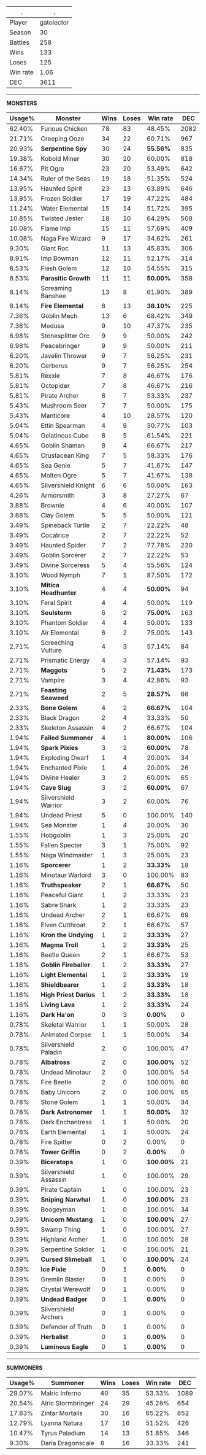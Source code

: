 .|.
|-|-
Player|gatolector
Season|30
Battles|258
Wins|133
Loses|125
Win rate|1.06
DEC|3611

---
**MONSTERS**

Usage%|Monster|Wins|Loses|Win rate|DEC|
-|-|-|-|-|-|
62.40%|Furious Chicken|78|83|48.45%|2082|
21.71%|Creeping Ooze|34|22|60.71%|967|
20.93%|**Serpentine Spy**|30|24|**55.56%**|835|
19.38%|Kobold Miner|30|20|60.00%|818|
16.67%|Pit Ogre|23|20|53.49%|642|
14.34%|Ruler of the Seas|19|18|51.35%|524|
13.95%|Haunted Spirit|23|13|63.89%|646|
13.95%|Frozen Soldier|17|19|47.22%|484|
11.24%|Water Elemental|15|14|51.72%|395|
10.85%|Twisted Jester|18|10|64.29%|508|
10.08%|Flame Imp|15|11|57.69%|409|
10.08%|Naga Fire Wizard|9|17|34.62%|261|
9.30%|Giant Roc|11|13|45.83%|306|
8.91%|Imp Bowman|12|11|52.17%|314|
8.53%|Flesh Golem|12|10|54.55%|315|
8.53%|**Parasitic Growth**|11|11|**50.00%**|358|
8.14%|Screaming Banshee|13|8|61.90%|389|
8.14%|**Fire Elemental**|8|13|**38.10%**|225|
7.36%|Goblin Mech|13|6|68.42%|349|
7.36%|Medusa|9|10|47.37%|235|
6.98%|Stonesplitter Orc|9|9|50.00%|242|
6.98%|Peacebringer|9|9|50.00%|211|
6.20%|Javelin Thrower|9|7|56.25%|231|
6.20%|Cerberus|9|7|56.25%|254|
5.81%|Rexxie|7|8|46.67%|176|
5.81%|Octopider|7|8|46.67%|216|
5.81%|Pirate Archer|8|7|53.33%|237|
5.43%|Mushroom Seer|7|7|50.00%|175|
5.43%|Manticore|4|10|28.57%|120|
5.04%|Ettin Spearman|4|9|30.77%|103|
5.04%|Gelatinous Cube|8|5|61.54%|221|
4.65%|Goblin Shaman|8|4|66.67%|217|
4.65%|Crustacean King|7|5|58.33%|176|
4.65%|Sea Genie|5|7|41.67%|147|
4.65%|Molten Ogre|5|7|41.67%|138|
4.65%|Silvershield Knight|6|6|50.00%|163|
4.26%|Armorsmith|3|8|27.27%|67|
3.88%|Brownie|4|6|40.00%|107|
3.88%|Clay Golem|5|5|50.00%|121|
3.49%|Spineback Turtle|2|7|22.22%|48|
3.49%|Cocatrice|2|7|22.22%|52|
3.49%|Haunted Spider|7|2|77.78%|220|
3.49%|Goblin Sorcerer|2|7|22.22%|53|
3.49%|Divine Sorceress|5|4|55.56%|124|
3.10%|Wood Nymph|7|1|87.50%|172|
3.10%|**Mitica Headhunter**|4|4|**50.00%**|94|
3.10%|Feral Spirit|4|4|50.00%|119|
3.10%|**Soulstorm**|6|2|**75.00%**|163|
3.10%|Phantom Soldier|4|4|50.00%|133|
3.10%|Air Elemental|6|2|75.00%|143|
2.71%|Screeching Vulture|4|3|57.14%|84|
2.71%|Prismatic Energy|4|3|57.14%|93|
2.71%|**Maggots**|5|2|**71.43%**|173|
2.71%|Vampire|3|4|42.86%|93|
2.71%|**Feasting Seaweed**|2|5|**28.57%**|66|
2.33%|**Bone Golem**|4|2|**66.67%**|104|
2.33%|Black Dragon|2|4|33.33%|50|
2.33%|Skeleton Assassin|4|2|66.67%|104|
1.94%|**Failed Summoner**|4|1|**80.00%**|106|
1.94%|**Spark Pixies**|3|2|**60.00%**|78|
1.94%|Exploding Dwarf|1|4|20.00%|34|
1.94%|Enchanted Pixie|1|4|20.00%|26|
1.94%|Divine Healer|3|2|60.00%|65|
1.94%|**Cave Slug**|3|2|**60.00%**|67|
1.94%|Silvershield Warrior|3|2|60.00%|76|
1.94%|Undead Priest|5|0|100.00%|140|
1.94%|Sea Monster|1|4|20.00%|30|
1.55%|Hobgoblin|1|3|25.00%|20|
1.55%|Fallen Specter|3|1|75.00%|92|
1.55%|Naga Windmaster|1|3|25.00%|23|
1.16%|**Sporcerer**|1|2|**33.33%**|18|
1.16%|Minotaur Warlord|3|0|100.00%|83|
1.16%|**Truthspeaker**|2|1|**66.67%**|50|
1.16%|Peaceful Giant|1|2|33.33%|23|
1.16%|Sabre Shark|1|2|33.33%|23|
1.16%|Undead Archer|2|1|66.67%|69|
1.16%|Elven Cutthroat|2|1|66.67%|57|
1.16%|**Kron the Undying**|1|2|**33.33%**|27|
1.16%|**Magma Troll**|1|2|**33.33%**|25|
1.16%|Beetle Queen|2|1|66.67%|53|
1.16%|**Goblin Fireballer**|1|2|**33.33%**|27|
1.16%|**Light Elemental**|1|2|**33.33%**|19|
1.16%|**Shieldbearer**|1|2|**33.33%**|18|
1.16%|**High Priest Darius**|1|2|**33.33%**|18|
1.16%|**Living Lava**|1|2|**33.33%**|24|
1.16%|**Dark Ha'on**|0|3|**0.00%**|0|
0.78%|Skeletal Warrior|1|1|50.00%|28|
0.78%|Animated Corpse|1|1|50.00%|34|
0.78%|Silvershield Paladin|2|0|100.00%|47|
0.78%|**Albatross**|2|0|**100.00%**|52|
0.78%|Undead Minotaur|2|0|100.00%|54|
0.78%|Fire Beetle|2|0|100.00%|60|
0.78%|Baby Unicorn|2|0|100.00%|65|
0.78%|Stone Golem|1|1|50.00%|34|
0.78%|**Dark Astronomer**|1|1|**50.00%**|32|
0.78%|Dark Enchantress|1|1|50.00%|20|
0.78%|Earth Elemental|1|1|50.00%|24|
0.78%|Fire Spitter|0|2|0.00%|0|
0.78%|**Tower Griffin**|0|2|**0.00%**|0|
0.39%|**Biceratops**|1|0|**100.00%**|21|
0.39%|Silvershield Assassin|1|0|100.00%|29|
0.39%|Pirate Captain|1|0|100.00%|23|
0.39%|**Sniping Narwhal**|1|0|**100.00%**|23|
0.39%|Boogeyman|1|0|100.00%|34|
0.39%|**Unicorn Mustang**|1|0|**100.00%**|27|
0.39%|Swamp Thing|1|0|100.00%|27|
0.39%|Highland Archer|1|0|100.00%|28|
0.39%|Serpentine Soldier|1|0|100.00%|21|
0.39%|**Cursed Slimeball**|1|0|**100.00%**|24|
0.39%|**Ice Pixie**|0|1|**0.00%**|0|
0.39%|Gremlin Blaster|0|1|0.00%|0|
0.39%|Crystal Werewolf|0|1|0.00%|0|
0.39%|**Undead Badger**|0|1|**0.00%**|0|
0.39%|Silvershield Archers|0|1|0.00%|0|
0.39%|Defender of Truth|0|1|0.00%|0|
0.39%|**Herbalist**|0|1|**0.00%**|0|
0.39%|**Luminous Eagle**|0|1|**0.00%**|0|

---
**SUMMONERS**

Usage%|Summoner|Wins|Loses|Win rate|DEC|
-|-|-|-|-|-|
29.07%|Malric Inferno|40|35|53.33%|1089|
20.54%|Alric Stormbringer|24|29|45.28%|654|
17.83%|Zintar Mortalis|30|16|65.22%|852|
12.79%|Lyanna Natura|17|16|51.52%|426|
10.47%|Tyrus Paladium|14|13|51.85%|346|
9.30%|Daria Dragonscale|8|16|33.33%|241|
